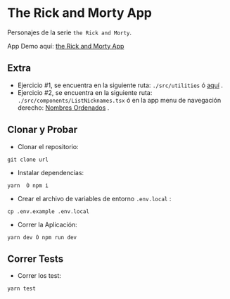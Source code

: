 # The Rick and Morty App

Personajes de la serie `the Rick and Morty`.

App Demo aquí: [the Rick and Morty App](http://localhost:8080)

## Extra

- Ejercicio #1, se encuentra en la siguiente ruta: `./src/utilities` ó [aquí]() .
- Ejercicio #2, se encuentra en la siguiente ruta: `./src/components/ListNicknames.tsx` ó en la app menu de navegación derecho: [Nombres Ordenados]() .

## Clonar y Probar

- Clonar el repositorio:

```
git clone url
```

- Instalar dependencias:

```
yarn  Ó npm i
```

- Crear el archivo de variables de entorno `.env.local` :

```
cp .env.example .env.local
```

- Correr la Aplicación:

```
yarn dev Ó npm run dev
```

## Correr Tests

- Correr los test:

```
yarn test
```
